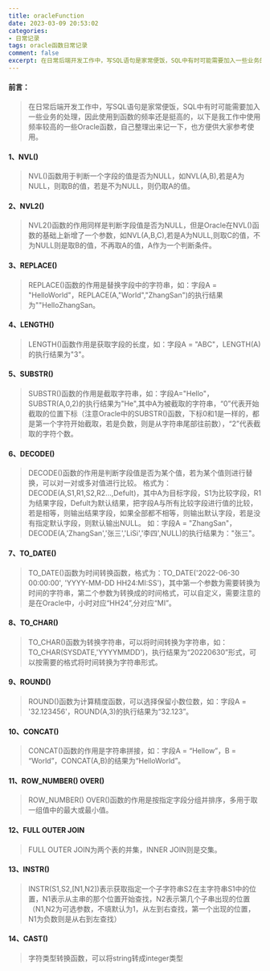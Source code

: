 ```yaml
---
title: oracleFunction
date: 2023-03-09 20:53:02
categories:
- 日常记录
tags: oracle函数日常记录
comment: false
excerpt: 在日常后端开发工作中，写SQL语句是家常便饭，SQL中有时可能需要加入一些业务的处理，因此使用到函数的频率还是挺高的，以下是我工作中使用频率较高的一些Oracle函数，自己整理出来记一下，也方便供大家参考使用。
---
```


#### 前言：
> 在日常后端开发工作中，写SQL语句是家常便饭，SQL中有时可能需要加入一些业务的处理，因此使用到函数的频率还是挺高的，以下是我工作中使用频率较高的一些Oracle函数，自己整理出来记一下，也方便供大家参考使用。
>
#### 1、NVL()
> NVL()函数用于判断一个字段的值是否为NULL，如NVL(A,B),若是A为NULL，则取B的值，若是不为NULL，则仍取A的值。

#### 2、NVL2()
> NVL2()函数的作用同样是判断字段值是否为NULL，但是Oracle在NVL()函数的基础上新增了一个参数，如NVL(A,B,C),若是A为NULL,则取C的值，不为NULL则是取B的值，不再取A的值，A作为一个判断条件。

#### 3、REPLACE()
> REPLACE()函数的作用是替换字段中的字符串，如：字段A = "HelloWorld"，REPLACE(A,"World","ZhangSan")的执行结果为""HelloZhangSan。

#### 4、LENGTH()
> LENGTH()函数作用是获取字段的长度，如：字段A =  "ABC"，LENGTH(A)的执行结果为"3"。

#### 5、SUBSTR()
> SUBSTR()函数的作用是截取字符串，如：字段A="Hello"，SUBSTR(A,0,2)的执行结果为"He",其中A为被截取的字符串，“0”代表开始截取的位置下标（注意Oracle中的SUBSTR()函数，下标0和1是一样的，都是第一个字符开始截取，若是负数，则是从字符串尾部往前数），“2”代表截取的字符个数。

#### 6、DECODE()
> DECODE()函数的作用是判断字段值是否为某个值，若为某个值则进行替换，可以对一对或多对值进行比较。
格式为：DECODE(A,S1,R1,S2,R2...,Defult)，其中A为目标字段，S1为比较字段，R1为结果字段，Defult为默认结果，把字段A与所有比较字段进行值的比较，若是相等，则输出结果字段，如果全部都不相等，则输出默认字段，若是没有指定默认字段，则默认输出NULL。
如：字段A = "ZhangSan"，DECODE(A,'ZhangSan','张三','LiSi','李四',NULL)的执行结果为："张三"。

#### 7、TO_DATE()
> TO_DATE()函数为时间转换函数，格式为：TO_DATE('2022-06-30 00:00:00', 'YYYY-MM-DD HH24:MI:SS')，其中第一个参数为需要转换为时间的字符串，第二个参数为转换成的时间格式，可以自定义，需要注意的是在Oracle中，小时对应“HH24”,分对应“MI”。

#### 8、TO_CHAR()
> TO_CHAR()函数为转换字符串，可以将时间转换为字符串，如：TO_CHAR(SYSDATE,'YYYYMMDD')，执行结果为“20220630”形式，可以按需要的格式将时间转换为字符串形式。

#### 9、ROUND()
> ROUND()函数为计算精度函数，可以选择保留小数位数，如：字段A = '32.123456'，ROUND(A,3)的执行结果为“32.123”。

#### 10、CONCAT()
> CONCAT()函数的作用是字符串拼接，如：字段A = “Hellow”，B = “World”，CONCAT(A,B)的结果为“HelloWorld”。


#### 11、ROW_NUMBER() OVER()
> ROW_NUMBER() OVER()函数的作用是按指定字段分组并排序，多用于取一组值中的最大或最小值。

#### 12、FULL OUTER JOIN
> FULL OUTER JOIN为两个表的并集，INNER JOIN则是交集。


#### 13、INSTR()
> INSTR(S1,S2,[N1,N2])表示获取指定一个子字符串S2在主字符串S1中的位置，N1表示从主串的那个位置开始查找，N2表示第几个子串出现的位置（N1,N2为可选参数，不填默认为1，从左到右查找，第一个出现的位置，N1为负数则是从右到左查找）


#### 14、CAST()
> 字符类型转换函数，可以将string转成integer类型
